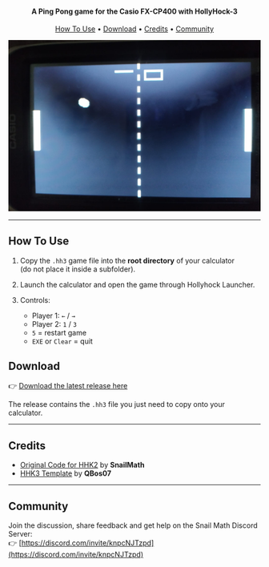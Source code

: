 <h4 align="center">A Ping Pong game for the Casio FX-CP400 with HollyHock-3</h4>

<p align="center">
  <a href="#how-to-use">How To Use</a> •
  <a href="#download">Download</a> •
  <a href="#credits">Credits</a> •
  <a href="#community">Community</a>
</p>

<p align="center">
  <img src="https://raw.githubusercontent.com/PyCSharp/CPPong-For-HHK3/refs/heads/main/image.jpg" alt="CPPong Preview">
</p>

---

## How To Use

1. Copy the `.hh3` game file into the **root directory** of your calculator  
   (do not place it inside a subfolder).  

2. Launch the calculator and open the game through Hollyhock Launcher.  

3. Controls:  
   - Player 1: `←` / `→`  
   - Player 2: `1` / `3`  
   - `5` = restart game  
   - `EXE` or `Clear` = quit  


## Download

👉 [Download the latest release here](https://github.com/PyCSharp/CPPong-For-HHK3/releases)  

The release contains the `.hh3` file you just need to copy onto your calculator.  

---

## Credits

- [Original Code for HHK2](https://github.com/SnailMath/CPpong) by **SnailMath**
- [HHK3 Template](https://github.com/QBos07/HHK3template) by **QBos07**

---

## Community

Join the discussion, share feedback and get help on the Snail Math Discord Server:  
👉 [https://discord.com/invite/knpcNJTzpd](https://discord.com/invite/knpcNJTzpd)
